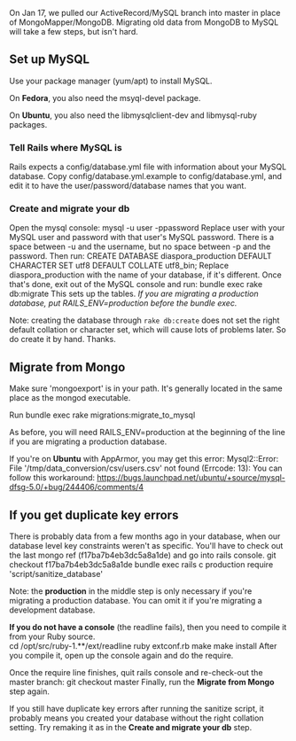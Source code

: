 On Jan 17, we pulled our ActiveRecord/MySQL branch into master in place of MongoMapper/MongoDB.  Migrating old data from MongoDB to MySQL will take a few steps, but isn't hard.

## Set up MySQL
Use your package manager (yum/apt) to install MySQL. 

On **Fedora**, you also need the msyql-devel package.

On **Ubuntu**, you also need the libmysqlclient-dev and libmysql-ruby packages.

### Tell Rails where MySQL is
Rails expects a config/database.yml file with information about your MySQL database.  Copy config/database.yml.example to config/database.yml, and edit it to have the user/password/database names that you want.

### Create and migrate your db
Open the mysql console: 
    mysql -u user -ppassword
Replace user with your MySQL user and password with that user's MySQL password. There is a space between -u and the username, but no space between -p and the password. Then run:
    CREATE DATABASE diaspora_production DEFAULT CHARACTER SET utf8 DEFAULT COLLATE utf8_bin;
Replace diaspora_production with the name of your database, if it's different. Once that's done, exit out of the MySQL console and run:
    bundle exec rake db:migrate 
This sets up the tables. *If you are migrating a production database, put RAILS_ENV=production before the bundle exec.*

Note: creating the database through `rake db:create` does not set the right default collation or character set, which will cause lots of problems later. So do create it by hand. Thanks.

## Migrate from Mongo
Make sure 'mongoexport' is in your path. It's generally located in the same place as the mongod executable.

Run 
    bundle exec rake migrations:migrate_to_mysql

As before, you will need RAILS_ENV=production at the beginning of the line if you are migrating a production database.

If you're on **Ubuntu** with AppArmor, you may get this error:
    Mysql2::Error: File '/tmp/data_conversion/csv/users.csv' not found (Errcode: 13): 
You can follow this workaround: https://bugs.launchpad.net/ubuntu/+source/mysql-dfsg-5.0/+bug/244406/comments/4

## If you get duplicate key errors
There is probably data from a few months ago in your database, when our database level key constraints weren't as specific.  You'll have to check out the last mongo ref (f17ba7b4eb3dc5a8a1de) and go into rails console.
    git checkout f17ba7b4eb3dc5a8a1de
    bundle exec rails c production
    require 'script/sanitize_database'

Note: the **production** in the middle step is only necessary if you're migrating a production database. You can omit it if you're migrating a development database.

**If you do not have a console** (the readline fails), then you need to compile it from your Ruby source.  
    cd /opt/src/ruby-1.**/ext/readline
    ruby extconf.rb
    make
    make install
After you compile it, open up the console again and do the require.

Once the require line finishes, quit rails console and re-check-out the master branch:
    git checkout master
Finally, run the **Migrate from Mongo** step again.

If you still have duplicate key errors after running the sanitize script, it probably means you created your database without the right collation setting. Try remaking it as in the **Create and migrate your db** step.
